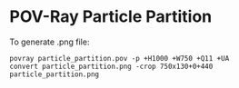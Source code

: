 # POV-Ray Particle Partition

To generate .png file:

```
povray particle_partition.pov -p +H1000 +W750 +Q11 +UA
convert particle_partition.png -crop 750x130+0+440 particle_partition.png
```
